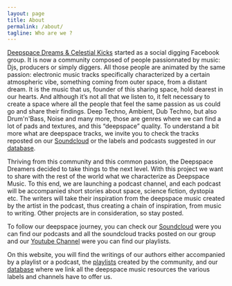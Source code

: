 ```yaml
---
layout: page
title: About
permalink: /about/
tagline: Who are we ?
---
```


[Deepspace Dreams & Celestial Kicks](https://www.facebook.com/groups/deepspacedreams/) started as a social digging Facebook group. It is now a community composed of people passionnated by music: Djs, producers or simply diggers. 
All those people are animated by the same passion: electronic music tracks specifically characterized by a certain atmospheric vibe, something coming from outer space, from a distant dream. It is the music that us, founder of this sharing space, hold dearest in our hearts. And although it’s not all that we listen to, it felt necessary to create a space where all the people that feel the same passion as us could go and share their findings. 
Deep Techno, Ambient, Dub Techno, but also Drum'n'Bass, Noise and many more, those are genres where we can find a lot of pads and textures, and this “deepspace” quality. To understand a bit more what are deepspace tracks, we invite you to check the tracks reposted on our [Soundcloud](https://soundcloud.com/deepspace-dreams) or the labels and podcasts suggested in our [database](http://deepspacedreams.com/database/). 

Thriving from this community and this common passion, the Deepspace Dreamers decided to take things to the next level. 
With this project we want to share with the rest of the world what we characterize as Deepspace Music. 
To this end, we are launching a podcast channel, and each podcast will be accompanied short stories about space, science fiction, dystopia etc. The writers will take their inspiration from the deepspace music created by the artist in the podcast, thus creating a chain of inspiration, from music to writing. 
Other projects are in consideration, so stay posted. 

To follow our deepspace journey, you can check our [Soundcloud](https://soundcloud.com/deepspace-dreams) were you can find our podcasts and all the soundcloud tracks posted on our group and our [Youtube Channel](https://www.youtube.com/channel/UCx6qpL85eEaqOAb0hz5N66w) were you can find our playlists. 

On this website, you will find the writings of our authors either accompanied by a playlist or a podcast, the [playlists](http://deepspacedreams.com/playlists/) created by the community, and our [database](http://deepspacedreams.com/database/) where we link all the deepspace music resources the various labels and channels have to offer us. 

